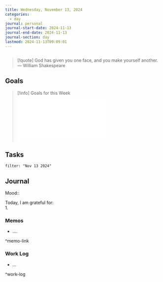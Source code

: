 ```yaml
---
title: Wednesday, November 13, 2024
categories:
  - day
journal: personal
journal-start-date: 2024-11-13
journal-end-date: 2024-11-13
journal-section: day
lastmod: 2024-11-13T09:09:01
---
```

  
```calendar-nav  
```  
  
> [!quote] God has given you one face, and you make yourself another.  
> — William Shakespeare  
  
## Goals  
  
> [!info] Goals for this Week  
> ![2024-W46-link](2024-W46.md#goals-link)  
  
## Tasks  
  
```todoist  
filter: "Nov 13 2024"    
```  
  
## Journal  
  
Mood::  
  
Today, I am grateful for:  
1.   
  
### Memos  
  
- ….  
  
^memo-link  
  
### Work Log  
  
- …  
  
^work-log  
